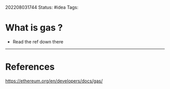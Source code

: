 202208031744
Status: #idea
Tags:

# What is gas ? 
- Read the ref down there


---
# References

https://ethereum.org/en/developers/docs/gas/